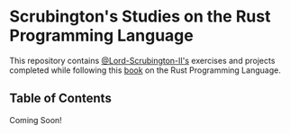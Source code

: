 # Scrubington's Studies on the Rust Programming Language

This repository contains [@Lord-Scrubington-II's](https://github.com/Lord-Scrubington-II) exercises and projects  
completed while following this [book](https://doc.rust-lang.org/book/title-page.html) on the Rust Programming Language.

## Table of Contents

Coming Soon!
